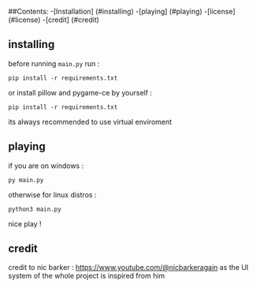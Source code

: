 ##Contents:
-[Installation] (#installing)
-[playing] (#playing)
-[license] (#license)
-[credit] (#credit)

## installing
before running ```main.py``` run :
```
pip install -r requirements.txt
```
or install pillow and pygame-ce by yourself :
```
pip install -r requirements.txt
```
its always recommended to use virtual enviroment

## playing
if you are on windows :
```
py main.py
```
otherwise for linux distros :
```
python3 main.py
```
nice play !

## credit
credit to nic barker : https://www.youtube.com/@nicbarkeragain
as the UI system of the whole project is inspired from him
